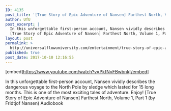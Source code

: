 ```yaml
---
ID: 4135
post_title: '[True Story of Epic Adventure of Nansen] Farthest North, Volume 1, Part 1 (Audiobook)'
author: UfU
post_excerpt: |
  In this unforgettable first-person account, Nansen vividly describes the dangerous voyage to the North Pole by sledge which lasted for 15 long months. This is one of the most exciting tales of adventure. Enjoy!
  [True Story of Epic Adventure of Nansen] Farthest North, Volume 1, Part 1 (by Fridtjof Nansen) Audiobook
layout: post
permalink: >
  http://universalflowuniversity.com/entertainment/true-story-of-epic-adventure-of-nansen-farthest-north-volume-1-part-1-audiobook/
published: true
post_date: 2017-10-10 12:16:55
---
```

[embed]https://www.youtube.com/watch?v=PkfNvFBwbnk[/embed]<br>
<p>In this unforgettable first-person account, Nansen vividly describes the dangerous voyage to the North Pole by sledge which lasted for 15 long months. This is one of the most exciting tales of adventure. Enjoy! 
[True Story of Epic Adventure of Nansen] Farthest North, Volume 1, Part 1 (by Fridtjof Nansen) Audiobook</p>